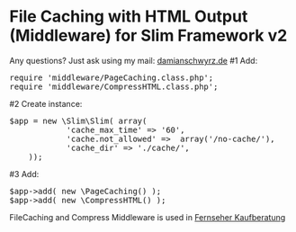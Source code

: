 <h1>File Caching with HTML Output (Middleware) for Slim Framework v2</h1>
Any questions? Just ask using my mail: <a href="http://damianschwyrz.de">damianschwyrz.de</a>
#1 Add:
<pre>require 'middleware/PageCaching.class.php';
require 'middleware/CompressHTML.class.php';</pre>

#2 Create instance:
<pre>$app = new \Slim\Slim( array(
            'cache_max_time' => '60',
            'cache.not_allowed' =>  array('/no-cache/'),
            'cache_dir' => './cache/',
	));</pre>	
#3 Add:
<pre>$app->add( new \PageCaching() );  
$app->add( new \CompressHTML() );</pre>

FileCaching and Compress Middleware is used in <a target="_blank" href="https://fernseher-kaufberatung.com">Fernseher Kaufberatung</a>
